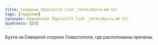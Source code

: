 ```yaml
---
title: Северная [Бухта]({% link _terms/бухта.md %})
tags: [гидроним]
synonyms: Перевозная [Бухта]({% link _terms/бухта.md %})
quadrants: [Д9]
---
```


Бухта на Северной стороне Севастополя, где расположены причалы.

